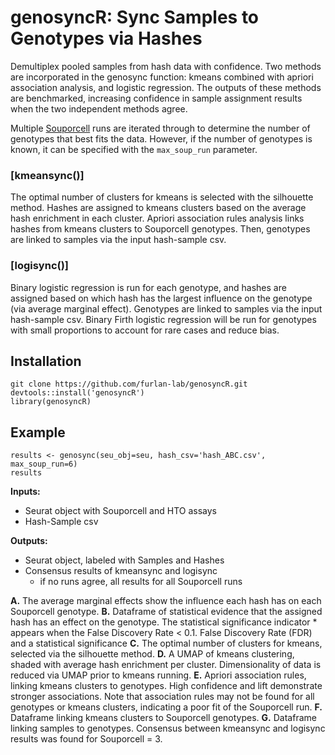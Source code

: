 # genosyncR: Sync Samples to Genotypes via Hashes

Demultiplex pooled samples from hash data with confidence. Two methods are incorporated in the genosync function: kmeans combined with apriori association analysis, and logistic regression. The outputs of these methods are benchmarked, increasing confidence in sample assignment results when the two independent methods agree.

Multiple [Souporcell](https://github.com/wheaton5/souporcell) runs are iterated through to determine the number of genotypes that best fits the data. However, if the number of genotypes is known, it can be specified with the `max_soup_run` parameter.  
    
### [kmeansync()]    
The optimal number of clusters for kmeans is selected with the silhouette method. Hashes are assigned to kmeans clusters based on the average hash enrichment in each cluster. Apriori association rules analysis
links hashes from kmeans clusters to Souporcell genotypes. Then, genotypes are linked to samples via the input hash-sample csv. 
    
### [logisync()]
Binary logistic regression is run for each genotype, and hashes are assigned based on which hash has the largest influence on the genotype (via average marginal effect). Genotypes are linked to samples via the input hash-sample csv. Binary Firth logistic regression will be run for genotypes with small proportions to account for rare cases and reduce bias.

## Installation
```
git clone https://github.com/furlan-lab/genosyncR.git
devtools::install('genosyncR')
library(genosyncR)
```

## Example
```
results <- genosync(seu_obj=seu, hash_csv='hash_ABC.csv', max_soup_run=6)
results
```

**Inputs:**
* Seurat object with Souporcell and HTO assays
* Hash-Sample csv


**Outputs:**
* Seurat object, labeled with Samples and Hashes
* Consensus results of kmeansync and logisync
     * if no runs agree, all results for all Souporcell runs



**A.** The average marginal effects show the influence each hash has on each Souporcell genotype.
**B.** Dataframe of statistical evidence that the assigned hash has an effect on the genotype. The statistical significance indicator * appears when the False Discovery Rate < 0.1.
False Discovery Rate (FDR) and a statistical significance
**C.** The optimal number of clusters for kmeans, selected via the silhouette method.
**D.** A UMAP of kmeans clustering, shaded with average hash enrichment per cluster. Dimensionality of data is reduced via UMAP prior to kmeans running.
**E.** Apriori association rules, linking kmeans clusters to genotypes. High confidence and lift demonstrate stronger associations. Note that association rules may not be found for all genotypes or kmeans clusters, indicating a poor fit of the Souporcell run.
**F.** Dataframe linking kmeans clusters to Souporcell genotypes.
**G.** Dataframe linking samples to genotypes. Consensus between kmeansync and logisync results was found for Souporcell = 3.



